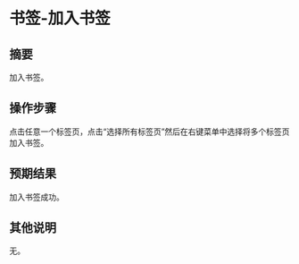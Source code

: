 # 书签-加入书签

## 摘要

加入书签。

## 操作步骤

点击任意一个标签页，点击“选择所有标签页”然后在右键菜单中选择将多个标签页加入书签。

## 预期结果

加入书签成功。

## 其他说明

无。
